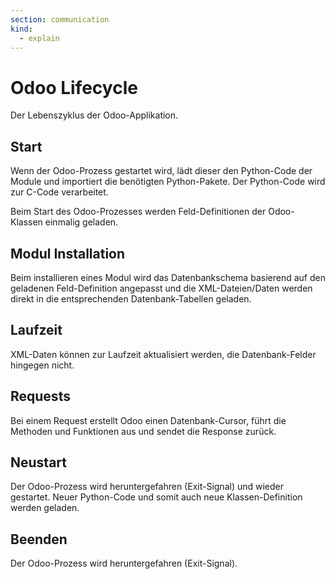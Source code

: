 ```yaml
---
section: communication
kind:
  - explain
---
```


# Odoo Lifecycle

Der Lebenszyklus der Odoo-Applikation.

## Start

Wenn der Odoo-Prozess gestartet wird, lädt dieser den Python-Code der Module und importiert die benötigten Python-Pakete. Der Python-Code wird zur C-Code verarbeitet.

Beim Start des Odoo-Prozesses werden Feld-Definitionen der Odoo-Klassen einmalig geladen.
## Modul Installation

Beim installieren eines Modul wird das Datenbankschema basierend auf den geladenen Feld-Definition angepasst und die XML-Dateien/Daten werden direkt in die entsprechenden Datenbank-Tabellen geladen.
## Laufzeit

XML-Daten können zur Laufzeit aktualisiert werden, die Datenbank-Felder hingegen nicht.
## Requests

Bei einem Request erstellt Odoo einen Datenbank-Cursor, führt die Methoden und Funktionen aus und sendet die Response zurück.
## Neustart

Der Odoo-Prozess wird heruntergefahren (Exit-Signal) und wieder gestartet. Neuer Python-Code und somit auch neue Klassen-Definition werden geladen.
## Beenden

Der Odoo-Prozess wird heruntergefahren (Exit-Signal).